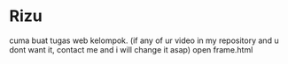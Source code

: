 # Rizu
cuma buat tugas web kelompok. (if any of ur video in my repository and u dont want it, contact me and i will change it asap) 
open frame.html
